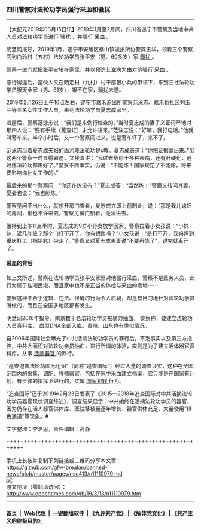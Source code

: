 ### 四川警察对法轮功学员强行采血和骚扰
------------------------

<p>
 【大纪元2019年03月15日讯】2019年1月至2月间，四川省遂宁市警察及当地中共人员对法轮功学员进行
 <a href="http://www.epochtimes.com/gb/tag/%E9%AA%9A%E6%89%B0.html">
  骚扰
 </a>
 ，并强行
 <a href="http://www.epochtimes.com/gb/tag/%E9%87%87%E8%A1%80.html">
  采血
 </a>
 。
</p>
<p>
 明慧网报导，2019年1月，遂宁市安居区横山镇派出所协警龚玉华，领着三个警察闯到白玲村（五村）法轮功学员张平安（男、60多岁）家
 <a href="http://www.epochtimes.com/gb/tag/%E9%AA%9A%E6%89%B0.html">
  骚扰
 </a>
 。
</p>
<p>
 警察一进门就把张平安堵在家里，并以预防艾滋病为由对他强行
 <a href="http://www.epochtimes.com/gb/tag/%E9%87%87%E8%A1%80.html">
  采血
 </a>
 。
</p>
<p>
 恶行得逞后，这伙人又在晒定村（九村）村干部银小兵的带领下，来到三社法轮功学员银天全家（男、61岁），银不在家，骚扰未遂。
</p>
<p>
 2019年2月26日上午10点左右，遂宁市嘉禾派出所警察范泳志、嘉禾桥社区刘玉兰等三名女性工作人员，来到法轮功学员夏志成家里。
</p>
<p>
 进屋后，警察范泳志说：“我们是来例行检查的。”当时夏志成的妻子义正词严地对那四人说：“要有手续（蒐查证）才允许进来。”范泳志说：“好嘛，我打电话。”他就叫警车来。半个小时后，又一个警察闯进来，说是警车坏了，来不了。
</p>
<p>
 范泳志当着夏志成夫妇的面污蔑法轮功是x教。夏志成答道：“你把证据拿出来。”见这两个警察一时显得窘迫，又接着讲：“我过去身患十多种疾病，还有肝硬化，通过炼法轮功都炼好了。”警察不顾事实，仍说：“不能炼！国家规定了不能炼，将来要影响你孙女工作的。”
</p>
<p>
 最后来的那个警察问：“你还在炼没有？”夏志成答：“当然炼！”警察又转问其妻，夏妻也说：“我也照炼。”
</p>
<p>
 警察见问不出什么，就想开房门查看，夏志成立即上前制止，说：“那是我儿媳妇的房间，谁也不许进去。”警察见房门锁着，无法进去。
</p>
<p>
 僵持到上午11点半时，夏志成的9岁小孙女放学回家。警察拉着小女孩说：“小妹妹，读几年级？那个门打不开了，你有钥匙吗？”小女孩说：“是打不开，我妈妈到重庆打工（把钥匙）带走了。”警察又对夏志成夫妻说“不要再炼了”，说完就离开了。
</p>
<h4>
 采血的背后
</h4>
<p>
 如上文所述，警察在法轮功学员张平安家里对他强行采血，警察不是医务人员，此行为属于私闯民宅，而且家中也不是正当的体检与采血的场地⋯⋯
</p>
<p>
 警察这种不合乎逻辑、违法、怪诞的行为令人质疑，却是有目的地针对法轮功学员所做的，而且在全国多地区都有发生。
</p>
<p>
 明慧网2016年报导，南京数十名法轮功学员被暴力抽血， 警察称，要建立法轮功人员资料库， 血型DNA全部入库。贵州、山东也有类似情况。
</p>
<p>
 自2006年国际社会曝光了中共活摘法轮功学员的罪行后，不乏事实以及第三方指控，中共大面积对法轮功学员抽血，进行所谓的体验，实则是为了建立活体器官资料库，从事
 <a href="http://www.epochtimes.com/gb/tag/%E6%B4%BB%E6%91%98%E5%99%A8%E5%AE%98.html">
  活摘器官
 </a>
 的罪行。
</p>
<p>
 “追查迫害法轮功国际组织”（简称“追查国际”）经过大量的调查证实，这种在全国范围内的采集、调配、移植器官，包括在家中采血建立档案，它只能是在国家有计划、有步骤的指挥下进行的，实属
 <a href="http://www.epochtimes.com/gb/tag/%E5%9B%BD%E5%AE%B6%E7%8A%AF%E7%BD%AA.html">
  国家犯罪
 </a>
 行为。
</p>
<p>
 “追查国际”还于2019年2月23日发表了《2015—2018年追查国际对中共活摘法轮功学员器官现状调查综述》，调查结果显示：中共始终在活摘法轮功学员的器官，因为仍存在活人器官供体库、医院移植量逐年增长、器官供体充足、大量使用“绿色通道”等现象。#
</p>
<p>
 文字整理：李洁思，责任编辑：高静
</p>

+++++++++++++++++++++++++++++++++++++++++++++++++++++++++++<br/><br/>
手机上长按并复制下列链接或二维码分享本文章：<br/>
https://github.com/gfw-breaker/banned-news/blob/master/pages/nsc413/n11110979.md <br/>
<a href='https://github.com/gfw-breaker/banned-news/blob/master/pages/nsc413/n11110979.md'><img src='https://github.com/gfw-breaker/banned-news/blob/master/pages/nsc413/n11110979.md.png'/></a> <br/>
原文地址（需翻墙访问）：http://www.epochtimes.com/gb/19/3/13/n11110979.htm


------------------------
#### [首页](https://github.com/gfw-breaker/banned-news/blob/master/README.md) &nbsp;|&nbsp; [Web代理](https://github.com/labour-camp/helloworld) &nbsp;|&nbsp; [一键翻墙软件](https://github.com/gfw-breaker/nogfw/blob/master/README.md) &nbsp;| [《九评共产党》](https://github.com/gfw-breaker/9ping.md/blob/master/README.md#九评之一评共产党是什么) | [《解体党文化》](https://github.com/gfw-breaker/jtdwh.md/blob/master/README.md) | [《共产主义的终极目的》](https://github.com/gfw-breaker/gczydzjmd.md/blob/master/README.md)

